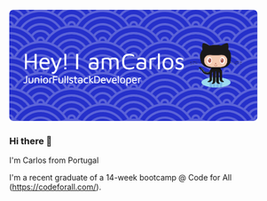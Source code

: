 ![Header](./github-header-image.png)



### Hi there 👋

I'm Carlos from Portugal

I'm a recent graduate of a 14-week bootcamp @ Code for All (https://codeforall.com/).



<!--
**cmbvgalvao/cmbvgalvao** is a ✨ _special_ ✨ repository because its `README.md` (this file) appears on your GitHub profile.

Here are some ideas to get you started:

- 🔭 I’m currently working on ...
- 🌱 I’m currently learning ...
- 👯 I’m looking to collaborate on ...
- 🤔 I’m looking for help with ...
- 💬 Ask me about ...
- 📫 How to reach me: ...
- 😄 Pronouns: ...
- ⚡ Fun fact: ...
-->
